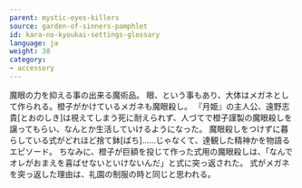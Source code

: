 ```yaml
---
parent: mystic-eyes-killers
source: garden-of-sinners-pamphlet
id: kara-no-kyoukai-settings-glossary
language: ja
weight: 38
category:
- accessory
---
```


魔眼の力を抑える事の出来る魔術品。
眼、という事もあり、大体はメガネとして作られる。橙子がかけているメガネも魔眼殺し。
『月姫』の主人公、遠野志貴[とおのしき]は視えてしまう死に耐えられず、人づてで橙子謹製の魔眼殺しを譲ってもらい、なんとか生活していけるようになった。
魔眼殺しをつけずに暮らしている式がどれほど捨て鉢[ばち]……じゃなくて、達観した精神かを物語るエピソード。
ちなみに、橙子が巨額を投じて作った式用の魔眼殺しは、「なんでオレがおまえを喜ばせないといけないんだ」と式に突っ返された。
式がメガネを突っ返した理由は、礼園の制服の時と同じと思われる。
